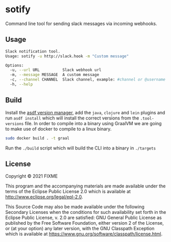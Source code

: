 # sotify
Command line tool for sending slack messages via incoming webhooks.

## Usage

``` sh
Slack notification tool.
Usage: sotify -u http://slack.hook -m "Custom message" 

Options:
  -u, --url URL          Slack webhook url
  -m, --message MESSAGE  A custom message
  -c, --channel CHANNEL  Slack channel, example: #channel or @username
  -h, --help
```

## Build
Install the [asdf version manager](https://asdf-vm.com/#/core-manage-asdf?id=install), add the `java`, `clojure` and `lein` plugins and run `asdf install` which will install the correct versions from the `.tool-versions` file.
In order to compile into a binary using GraalVM we are going to make use of docker to compile to a linux binary.
``` sh
sudo docker build . -t graal
```
Run the `./build` script which will build the CLI into a binary in `./targets`

## License

Copyright © 2021 FIXME

This program and the accompanying materials are made available under the
terms of the Eclipse Public License 2.0 which is available at
http://www.eclipse.org/legal/epl-2.0.

This Source Code may also be made available under the following Secondary
Licenses when the conditions for such availability set forth in the Eclipse
Public License, v. 2.0 are satisfied: GNU General Public License as published by
the Free Software Foundation, either version 2 of the License, or (at your
option) any later version, with the GNU Classpath Exception which is available
at https://www.gnu.org/software/classpath/license.html.
